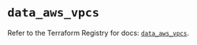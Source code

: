 # `data_aws_vpcs`

Refer to the Terraform Registry for docs: [`data_aws_vpcs`](https://registry.terraform.io/providers/hashicorp/aws/6.2.0/docs/data-sources/vpcs).
